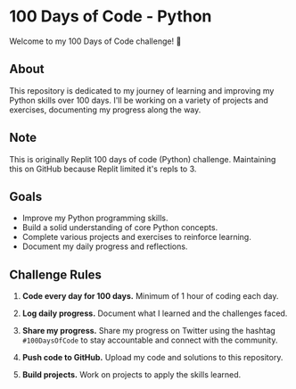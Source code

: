 # 100 Days of Code - Python

Welcome to my 100 Days of Code challenge! 🎉

## About

This repository is dedicated to my journey of learning and improving my Python skills over 100 days. I'll be working on a variety of projects and exercises, documenting my progress along the way.

## Note

This is originally Replit 100 days of code (Python) challenge. Maintaining this on GitHub because Replit limited it's repls to 3.

## Goals

- Improve my Python programming skills.
- Build a solid understanding of core Python concepts.
- Complete various projects and exercises to reinforce learning.
- Document my daily progress and reflections.

## Challenge Rules

1. **Code every day for 100 days.**
   Minimum of 1 hour of coding each day.

2. **Log daily progress.**
   Document what I learned and the challenges faced.

3. **Share my progress.**
   Share my progress on Twitter using the hashtag `#100DaysOfCode` to stay accountable and connect with the community.

4. **Push code to GitHub.**
   Upload my code and solutions to this repository.

5. **Build projects.**
   Work on projects to apply the skills learned.
